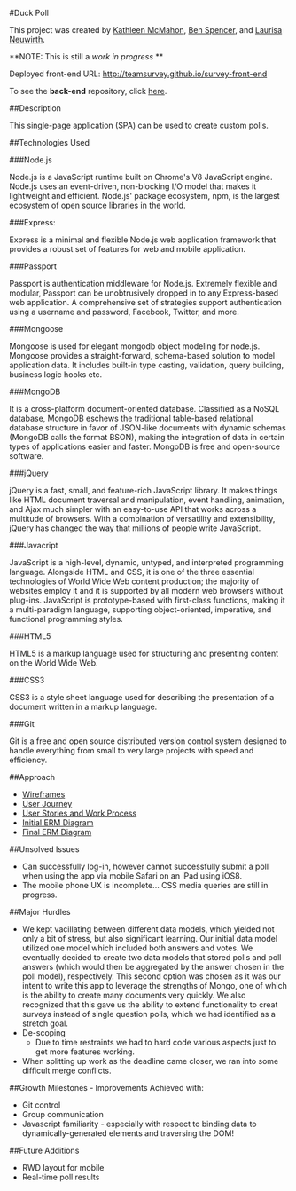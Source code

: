 #Duck Poll

This project was created by [Kathleen McMahon](https://github.com/resource11), [Ben Spencer](https://github.com/baz1389), and [Laurisa Neuwirth](https://github.com/LaurisaNeuwirth).

**NOTE: This is still a *work in progress* **

Deployed front-end URL: http://teamsurvey.github.io/survey-front-end

To see the **back-end** repository, click [here](https://github.com/TeamSurvey/survey-back-end).

##Description

This single-page application (SPA) can be used to create custom polls.


##Technologies Used

###Node.js

Node.js is a JavaScript runtime built on Chrome's V8 JavaScript engine. Node.js uses an event-driven, non-blocking I/O model that makes it lightweight and efficient. Node.js' package ecosystem, npm, is the largest ecosystem of open source libraries in the world.

###Express:

Express is a minimal and flexible Node.js web application framework that provides a robust set of features for web and mobile application.

###Passport

Passport is authentication middleware for Node.js. Extremely flexible and modular, Passport can be unobtrusively dropped in to any Express-based web application. A comprehensive set of strategies support authentication using a username and password, Facebook, Twitter, and more.

###Mongoose

Mongoose is used for elegant mongodb object modeling for node.js. Mongoose provides a straight-forward, schema-based solution to model application data. It includes built-in type casting, validation, query building, business logic hooks etc.

###MongoDB

It is a cross-platform document-oriented database.
Classified as a NoSQL database, MongoDB eschews the traditional table-based relational database structure in favor of JSON-like documents with dynamic schemas (MongoDB calls the format BSON), making the integration of data in certain types of applications easier and faster.
MongoDB is free and open-source software.

###jQuery

jQuery is a fast, small, and feature-rich JavaScript library. It makes things like HTML document traversal and manipulation, event handling, animation, and Ajax much simpler with an easy-to-use API that works across a multitude of browsers. With a combination of versatility and extensibility, jQuery has changed the way that millions of people write JavaScript.

###Javacript

JavaScript is a high-level, dynamic, untyped, and interpreted programming language. Alongside HTML and CSS, it is one of the three essential technologies of World Wide Web content production; the majority of websites employ it and it is supported by all modern web browsers without plug-ins. JavaScript is prototype-based with first-class functions, making it a multi-paradigm language, supporting object-oriented, imperative, and functional programming styles.

###HTML5

HTML5 is a markup language used for structuring and presenting content on the World Wide Web.

###CSS3

CSS3 is a style sheet language used for describing the presentation of a document written in a markup language.

###Git

Git is a free and open source distributed version control system designed to handle everything from small to very large projects with speed and efficiency.

##Approach

- [Wireframes](http://i.imgur.com/bHvabIp.jpg)
- [User Journey](http://imgur.com/iGlESh4)
- [User Stories and Work Process](https://trello.com/b/V36WDCbW/survey-says)
- [Initial ERM Diagram](http://imgur.com/iZBmK9U)
- [Final ERM Diagram](http://i.imgur.com/6Kgo7Fj.jpg)


##Unsolved Issues

- Can successfully log-in, however cannot successfully submit a poll when using the app via mobile Safari on an iPad using iOS8.
- The mobile phone UX is incomplete... CSS media queries are still in progress.


##Major Hurdles

- We kept vacillating between different data models, which yielded not only a bit of stress, but also significant learning. Our initial data model utilized one model which included both answers and votes. We eventually decided to create two data models that stored polls and poll answers (which would then be aggregated by the answer chosen in the poll model), respectively. This second option was chosen as it was our intent to write this app to leverage the strengths of Mongo, one of which is the ability to create many documents very quickly. We also recognized that this gave us the ability to extend functionality to creat surveys instead of single question polls, which we had identified as a stretch goal.
- De-scoping
  - Due to time restraints we had to hard code various aspects just to get more features working.
- When splitting up work as the deadline came closer, we ran into some difficult merge conflicts.

##Growth Milestones - Improvements Achieved with:

- Git control
- Group communication
- Javascript familiarity - especially with respect to binding data to dynamically-generated elements and traversing the DOM!

##Future Additions

- RWD layout for mobile
- Real-time poll results
